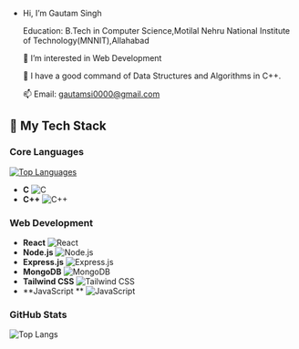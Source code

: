 - Hi, I’m Gautam Singh
  
    Education: B.Tech in Computer Science,Motilal Nehru National Institute of Technology(MNNIT),Allahabad
  
    👀 I’m interested in Web Development
  
    🌱 I have a good command of Data Structures and Algorithms in C++.
  
    📫 Email: gautamsi0000@gmail.com 


<!---
Gautam12546/Gautam12546 is a ✨ special ✨ repository because its `README.md` (this file) appears on your GitHub profile.
You can click the Preview link to take a look at your changes.
--->

## 🚀 My Tech Stack

### Core Languages
[![Top Languages](https://github-readme-stats.vercel.app/api/top-langs/?username=Gautam12546&layout=compact&theme=radical&hide=html,css,python,java&langs_count=6)](https://github.com/Gautam12546)

- **C** ![C](https://img.shields.io/badge/C-A8B9CC?style=flat&logo=c&logoColor=white)
- **C++** ![C++](https://img.shields.io/badge/C++-00599C?style=flat&logo=c%2B%2B&logoColor=white)

### Web Development
- **React** ![React](https://img.shields.io/badge/React-61DAFB?style=flat&logo=react&logoColor=black)
- **Node.js** ![Node.js](https://img.shields.io/badge/Node.js-339933?style=flat&logo=nodedotjs&logoColor=white)
- **Express.js** ![Express.js](https://img.shields.io/badge/Express.js-000000?style=flat&logo=express&logoColor=white)
- **MongoDB** ![MongoDB](https://img.shields.io/badge/MongoDB-47A248?style=flat&logo=mongodb&logoColor=white)
- **Tailwind CSS** ![Tailwind CSS](https://img.shields.io/badge/Tailwind_CSS-38B2AC?style=flat&logo=tailwind-css&logoColor=white)
- **JavaScript ** ![JavaScript](https://img.shields.io/badge/JavaScript-F7DF1E?style=flat&logo=javascript&logoColor=black)

### GitHub Stats
![Top Langs](https://github-readme-stats.vercel.app/api/top-langs/?username=Gautam12546&layout=pie)
  

